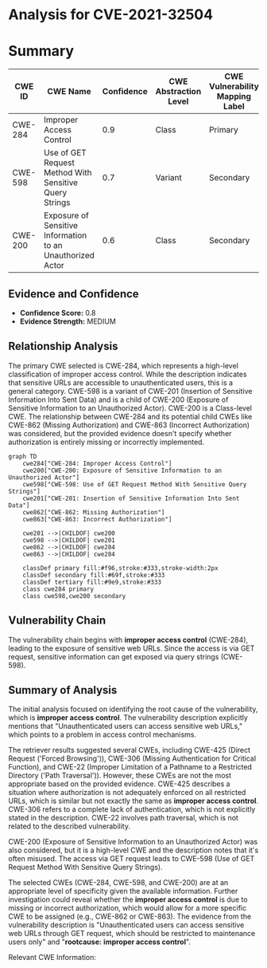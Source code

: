 # Analysis for CVE-2021-32504

# Summary
| CWE ID | CWE Name | Confidence | CWE Abstraction Level | CWE Vulnerability Mapping Label | CWE-Vulnerability Mapping Notes |
|---|---|---|---|---|---|
| CWE-284 | Improper Access Control | 0.9 | Class | Primary | Allowed-with-Review |
| CWE-598 | Use of GET Request Method With Sensitive Query Strings | 0.7 | Variant | Secondary | Allowed |
| CWE-200 | Exposure of Sensitive Information to an Unauthorized Actor | 0.6 | Class | Secondary | Discouraged |

## Evidence and Confidence

*   **Confidence Score:** 0.8
*   **Evidence Strength:** MEDIUM

## Relationship Analysis
The primary CWE selected is CWE-284, which represents a high-level classification of improper access control. While the description indicates that sensitive URLs are accessible to unauthenticated users, this is a general category. CWE-598 is a variant of CWE-201 (Insertion of Sensitive Information Into Sent Data) and is a child of CWE-200 (Exposure of Sensitive Information to an Unauthorized Actor). CWE-200 is a Class-level CWE. The relationship between CWE-284 and its potential child CWEs like CWE-862 (Missing Authorization) and CWE-863 (Incorrect Authorization) was considered, but the provided evidence doesn't specify whether authorization is entirely missing or incorrectly implemented.

```mermaid
graph TD
    cwe284["CWE-284: Improper Access Control"]
    cwe200["CWE-200: Exposure of Sensitive Information to an Unauthorized Actor"]
    cwe598["CWE-598: Use of GET Request Method With Sensitive Query Strings"]
    cwe201["CWE-201: Insertion of Sensitive Information Into Sent Data"]
    cwe862["CWE-862: Missing Authorization"]
    cwe863["CWE-863: Incorrect Authorization"]

    cwe201 -->|CHILDOF| cwe200
    cwe598 -->|CHILDOF| cwe201
    cwe862 -->|CHILDOF| cwe284
    cwe863 -->|CHILDOF| cwe284
    
    classDef primary fill:#f96,stroke:#333,stroke-width:2px
    classDef secondary fill:#69f,stroke:#333
    classDef tertiary fill:#9e9,stroke:#333
    class cwe284 primary
    class cwe598,cwe200 secondary
```

## Vulnerability Chain
The vulnerability chain begins with **improper access control** (CWE-284), leading to the exposure of sensitive web URLs. Since the access is via GET request, sensitive information can get exposed via query strings (CWE-598).

## Summary of Analysis
The initial analysis focused on identifying the root cause of the vulnerability, which is **improper access control**. The vulnerability description explicitly mentions that "Unauthenticated users can access sensitive web URLs," which points to a problem in access control mechanisms.

The retriever results suggested several CWEs, including CWE-425 (Direct Request ('Forced Browsing')), CWE-306 (Missing Authentication for Critical Function), and CWE-22 (Improper Limitation of a Pathname to a Restricted Directory ('Path Traversal')). However, these CWEs are not the most appropriate based on the provided evidence. CWE-425 describes a situation where authorization is not adequately enforced on all restricted URLs, which is similar but not exactly the same as **improper access control**. CWE-306 refers to a complete lack of authentication, which is not explicitly stated in the description. CWE-22 involves path traversal, which is not related to the described vulnerability.

CWE-200 (Exposure of Sensitive Information to an Unauthorized Actor) was also considered, but it is a high-level CWE and the description notes that it's often misused. The access via GET request leads to CWE-598 (Use of GET Request Method With Sensitive Query Strings).

The selected CWEs (CWE-284, CWE-598, and CWE-200) are at an appropriate level of specificity given the available information. Further investigation could reveal whether the **improper access control** is due to missing or incorrect authorization, which would allow for a more specific CWE to be assigned (e.g., CWE-862 or CWE-863). The evidence from the vulnerability description is "Unauthenticated users can access sensitive web URLs through GET request, which should be restricted to maintenance users only" and "**rootcause:** **improper access control**".

Relevant CWE Information: